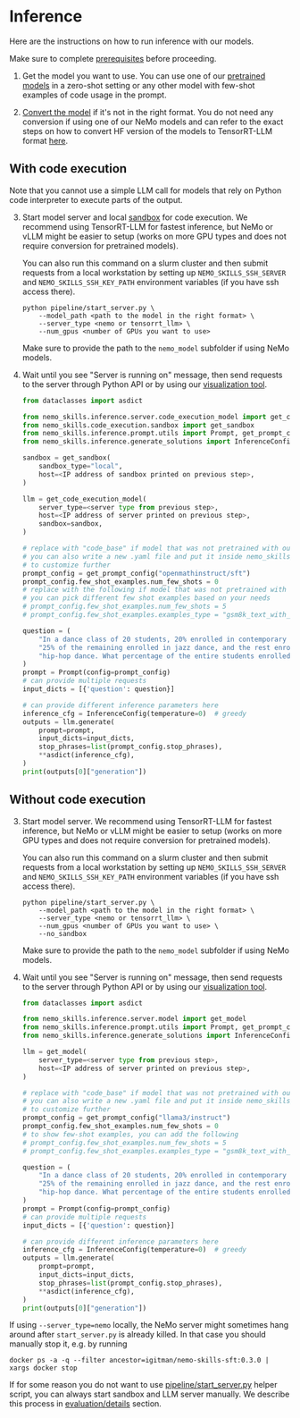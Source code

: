 # Inference

Here are the instructions on how to run inference with our models.

Make sure to complete [prerequisites](/docs/prerequisites.md) before proceeding.

1. Get the model you want to use. You can use one of our
   [pretrained models](https://huggingface.co/collections/nvidia/openmath-65c5619de2ba059be0775014)
   in a zero-shot setting or any other model with few-shot examples of code usage in the prompt.

2. [Convert the model](/docs/checkpoint-conversion.md) if it's not in the right format.
   You do not need any conversion if using one of our NeMo models and can refer to
   the exact steps on how to convert HF version of the models to TensorRT-LLM format
   [here](/docs/reproducing-results.md#evaluation).

## With code execution

Note that you cannot use a simple LLM call for models that rely on Python
code interpreter to execute parts of the output.

3. Start model server and local [sandbox](/docs/sandbox.md) for code execution.
   We recommend using TensorRT-LLM for fastest inference,
   but NeMo or vLLM might be easier to setup (works on more GPU types and does not require
   conversion for pretrained models).

   You can also run this command on a slurm cluster and then submit requests from a local workstation by setting up
   `NEMO_SKILLS_SSH_SERVER` and `NEMO_SKILLS_SSH_KEY_PATH` environment variables (if you have ssh access there).

   ```
   python pipeline/start_server.py \
       --model_path <path to the model in the right format> \
       --server_type <nemo or tensorrt_llm> \
       --num_gpus <number of GPUs you want to use>
   ```

   Make sure to provide the path to the `nemo_model` subfolder if using NeMo models.

4. Wait until you see "Server is running on" message, then send requests to the server through Python API or by using our [visualization tool](/visualization/Readme.md).

    ```python
    from dataclasses import asdict

    from nemo_skills.inference.server.code_execution_model import get_code_execution_model
    from nemo_skills.code_execution.sandbox import get_sandbox
    from nemo_skills.inference.prompt.utils import Prompt, get_prompt_config
    from nemo_skills.inference.generate_solutions import InferenceConfig

    sandbox = get_sandbox(
        sandbox_type="local",
        host=<IP address of sandbox printed on previous step>,
    )

    llm = get_code_execution_model(
        server_type=<server type from previous step>,
        host=<IP address of server printed on previous step>,
        sandbox=sandbox,
    )

    # replace with "code_base" if model that was not pretrained with our pipeline
    # you can also write a new .yaml file and put it inside nemo_skills/inference/prompt
    # to customize further
    prompt_config = get_prompt_config("openmathinstruct/sft")
    prompt_config.few_shot_examples.num_few_shots = 0
    # replace with the following if model that was not pretrained with our pipeline
    # you can pick different few shot examples based on your needs
    # prompt_config.few_shot_examples.num_few_shots = 5
    # prompt_config.few_shot_examples.examples_type = "gsm8k_text_with_code"

    question = (
        "In a dance class of 20 students, 20% enrolled in contemporary dance, "
        "25% of the remaining enrolled in jazz dance, and the rest enrolled in "
        "hip-hop dance. What percentage of the entire students enrolled in hip-hop dance?"
    )
    prompt = Prompt(config=prompt_config)
    # can provide multiple requests
    input_dicts = [{'question': question}]

    # can provide different inference parameters here
    inference_cfg = InferenceConfig(temperature=0)  # greedy
    outputs = llm.generate(
        prompt=prompt,
        input_dicts=input_dicts,
        stop_phrases=list(prompt_config.stop_phrases),
        **asdict(inference_cfg),
    )
    print(outputs[0]["generation"])
    ```

## Without code execution

3. Start model server.  We recommend using TensorRT-LLM for fastest inference,
   but NeMo or vLLM might be easier to setup (works on more GPU types and does not require
   conversion for pretrained models).

   You can also run this command on a slurm cluster and then submit requests from a local workstation by setting up
   `NEMO_SKILLS_SSH_SERVER` and `NEMO_SKILLS_SSH_KEY_PATH` environment variables (if you have ssh access there).

   ```
   python pipeline/start_server.py \
       --model_path <path to the model in the right format> \
       --server_type <nemo or tensorrt_llm> \
       --num_gpus <number of GPUs you want to use> \
       --no_sandbox
   ```

   Make sure to provide the path to the `nemo_model` subfolder if using NeMo models.

4. Wait until you see "Server is running on" message, then send requests to the server through Python API or by using our [visualization tool](/visualization/Readme.md).

    ```python
    from dataclasses import asdict

    from nemo_skills.inference.server.model import get_model
    from nemo_skills.inference.prompt.utils import Prompt, get_prompt_config
    from nemo_skills.inference.generate_solutions import InferenceConfig

    llm = get_model(
        server_type=<server type from previous step>,
        host=<IP address of server printed on previous step>,
    )

    # replace with "code_base" if model that was not pretrained with our pipeline
    # you can also write a new .yaml file and put it inside nemo_skills/inference/prompt
    # to customize further
    prompt_config = get_prompt_config("llama3/instruct")
    prompt_config.few_shot_examples.num_few_shots = 0
    # to show few-shot examples, you can add the following
    # prompt_config.few_shot_examples.num_few_shots = 5
    # prompt_config.few_shot_examples.examples_type = "gsm8k_text_with_code"

    question = (
        "In a dance class of 20 students, 20% enrolled in contemporary dance, "
        "25% of the remaining enrolled in jazz dance, and the rest enrolled in "
        "hip-hop dance. What percentage of the entire students enrolled in hip-hop dance?"
    )
    prompt = Prompt(config=prompt_config)
    # can provide multiple requests
    input_dicts = [{'question': question}]

    # can provide different inference parameters here
    inference_cfg = InferenceConfig(temperature=0)  # greedy
    outputs = llm.generate(
        prompt=prompt,
        input_dicts=input_dicts,
        stop_phrases=list(prompt_config.stop_phrases),
        **asdict(inference_cfg),
    )
    print(outputs[0]["generation"])
    ```

If using `--server_type=nemo` locally, the NeMo server might sometimes hang around
after `start_server.py` is already killed. In that case you should manually stop it,
e.g. by running

```
docker ps -a -q --filter ancestor=igitman/nemo-skills-sft:0.3.0 | xargs docker stop
```

If for some reason you do not want to use [pipeline/start_server.py](/pipeline/start_server.py) helper script,
you can always start sandbox and LLM server manually. We describe this process in
[evaluation/details](/docs/evaluation.md#details) section.